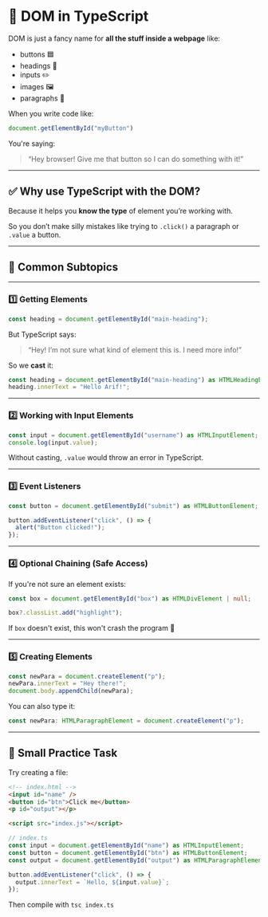 # 🧠 DOM in TypeScript

DOM is just a fancy name for **all the stuff inside a webpage** like:

- buttons 🟦  
- headings 📝  
- inputs ✏️  
- images 🖼️  
- paragraphs 📃

When you write code like:

```ts
document.getElementById("myButton")
```

You're saying:  
> “Hey browser! Give me that button so I can do something with it!”

---

## ✅ Why use TypeScript with the DOM?

Because it helps you **know the type** of element you’re working with.

So you don’t make silly mistakes like trying to `.click()` a paragraph or `.value` a button.

---

## 📌 Common Subtopics

---

### 1️⃣ **Getting Elements**

```ts
const heading = document.getElementById("main-heading");
```

But TypeScript says:
> “Hey! I’m not sure what kind of element this is. I need more info!”

So we **cast** it:

```ts
const heading = document.getElementById("main-heading") as HTMLHeadingElement;
heading.innerText = "Hello Arif!";
```

---

### 2️⃣ **Working with Input Elements**

```ts
const input = document.getElementById("username") as HTMLInputElement;
console.log(input.value);
```

Without casting, `.value` would throw an error in TypeScript.

---

### 3️⃣ **Event Listeners**

```ts
const button = document.getElementById("submit") as HTMLButtonElement;

button.addEventListener("click", () => {
  alert("Button clicked!");
});
```

---

### 4️⃣ **Optional Chaining (Safe Access)**

If you're not sure an element exists:

```ts
const box = document.getElementById("box") as HTMLDivElement | null;

box?.classList.add("highlight");
```

If `box` doesn't exist, this won't crash the program 🚀

---

### 5️⃣ **Creating Elements**

```ts
const newPara = document.createElement("p");
newPara.innerText = "Hey there!";
document.body.appendChild(newPara);
```

You can also type it:

```ts
const newPara: HTMLParagraphElement = document.createElement("p");
```

---

## 🧪 Small Practice Task

Try creating a file:

```html
<!-- index.html -->
<input id="name" />
<button id="btn">Click me</button>
<p id="output"></p>

<script src="index.js"></script>
```

```ts
// index.ts
const input = document.getElementById("name") as HTMLInputElement;
const button = document.getElementById("btn") as HTMLButtonElement;
const output = document.getElementById("output") as HTMLParagraphElement;

button.addEventListener("click", () => {
  output.innerText = `Hello, ${input.value}`;
});
```

Then compile with `tsc index.ts`


